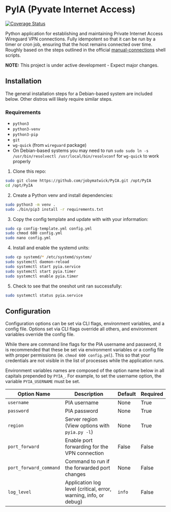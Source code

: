 # PyIA (Pyvate Internet Access)
[![Coverage Status](https://coveralls.io/repos/github/jobymatwick/PyIA/badge.svg?branch=main)](https://coveralls.io/github/jobymatwick/PyIA?branch=main)


Python application for establishing and maintaining Private Internet Access
Wireguard VPN connections. Fully idempotent so that it can be run by a timer or
cron job, ensuring that the host remains connected over time. Roughly based on
the steps outlined in the official
[manual-connections](https://github.com/pia-foss/manual-connections) shell
scripts.

**NOTE:** This project is under active development - Expect major changes.


## Installation
The general installation steps for a Debian-based system are included below.
Other distros will likely require similar steps.

### Requirements
- `python3`
- `python3-venv`
- `python3-pip`
- `git`
- `wg-quick` (from `wireguard` package)
- On Debian-based systems you may need to run `sudo sudo ln -s /usr/bin/resolvectl
  /usr/local/bin/resolvconf` for `wg-quick` to work properly

1. Clone this repo:
```bash
sudo git clone https://github.com/jobymatwick/PyIA.git /opt/PyIA
cd /opt/PyIA
```

2. Create a Python venv and install dependencies:
```bash
sudo python3 -m venv .
sudo ./bin/pip3 install -r requirements.txt
```

3. Copy the config template and update with with your information:
```bash
sudo cp config-template.yml config.yml
sudo chmod 600 config.yml
sudo nano config.yml
```

4. Install and enable the systemd units:
```bash
sudo cp systemd/* /etc/systemd/system/
sudo systemctl daemon-reload
sudo systemctl start pyia.service
sudo systemctl start pyia.timer
sudo systemctl enable pyia.timer
```

5. Check to see that the oneshot unit ran successfully:
```bash
sudo systemctl status pyia.service
```

## Configuration
Configuration options can be set via CLI flags, environment variables, and a
config file. Options set via CLI flags override all others, and environment
variables override the config file.

While there are command line flags for the PIA username and password, it is
recommended that these be set via environment variables or a config file with
proper permissions (ie. `chmod 600 config.yml`). This so that your credentials
are not visible in the list of processes while the application runs.

Environment variables names are composed of the option name below in all
capitals prepended by `PYIA_`. For example, to set the username option, the
variable `PYIA_USERNAME` must be set.

| Option Name            | Description                                                      | Default | Required |
|------------------------|------------------------------------------------------------------|---------|----------|
| `username`             | PIA username                                                     | None    | True     |
| `password`             | PIA password                                                     | None    | True     |
| `region`               | Server region (View options with `pyia.py -l`)                   | None    | True     |
| `port_forward`         | Enable port forwarding for the VPN connection                    | False   | False    |
| `port_forward_command` | Command to run if the forwarded port changes                     | None    | False    |
| `log_level`            | Application log level (critical, error, warning, info, or debug) | `info`  | False    |
